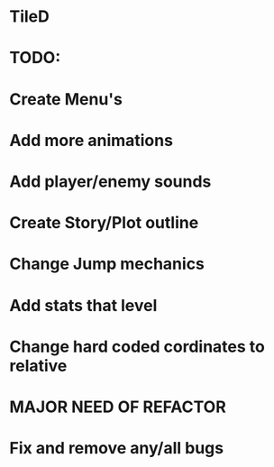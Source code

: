 # TileD
#
# TODO:
#
# Create Menu's
# Add more animations
# Add player/enemy sounds
# Create Story/Plot outline
# Change Jump mechanics
# Add stats that level
# Change hard coded cordinates to relative
# MAJOR NEED OF REFACTOR
# Fix and remove any/all bugs
